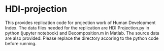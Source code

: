 # HDI-projection
This provides replication code for projection work of Human Development Index. The data files needed for the replication are HDI Projection.py in python (jupyter notebook) and Decomposition.m in Matlab. The source data are also provided. Please replace the directory accoring to the python code before running.

